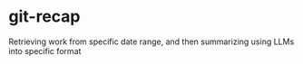 # git-recap
Retrieving work from specific date range, and then summarizing using LLMs into specific format
